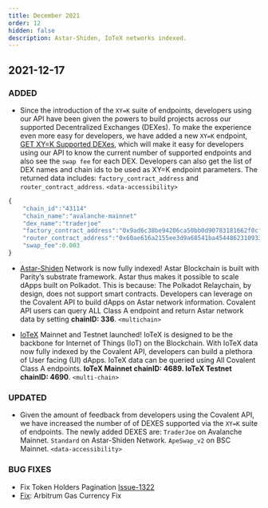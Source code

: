 ```yaml
---
title: December 2021
order: 12
hidden: false
description: Astar-Shiden, IoTeX networks indexed.
---
```


## 2021-12-17

### ADDED

- Since the introduction of the `XY=K` suite of endpoints, developers using our API have been given the powers to build projects across our supported Decentralized Exchanges (DEXes). To make the experience even more easy for developers, we have added a new `XY=K` endpoint, [GET XY=K Supported DEXes](https://www.covalenthq.com/docs/api/#/0/Class-B/Get-XY=K-Network-Exchange-Tokens/lng=en), which will make it easy for developers using our API to know the current number of supported endpoints and also see the `swap fee` for each DEX. Developers can also get the list of DEX names and chain ids to be used as XY=K endpoint parameters. The returned data includes: `factory_contract_address` and `router_contract_address`. `<data-accessibility>`

```javascript
{
    "chain_id":"43114"
    "chain_name":"avalanche-mainnet"
    "dex_name":"traderjoe"
    "factory_contract_address":"0x9ad6c38be94206ca50bb0d90783181662f0cfa10"
    "router_contract_address":"0x60ae616a2155ee3d9a68541ba4544862310933d4"
    "swap_fee":0.003
}
```

- [Astar-Shiden](https://www.covalenthq.com/docs/networks/astar/) Network is now fully indexed! Astar Blockchain is built with Parity’s substrate framework. Astar thus makes it possible to scale dApps built on Polkadot. This is because: The Polkadot Relaychain, by design, does not support smart contracts. Developers can leverage on the Covalent API to build dApps on Astar network information. Covalent API users can query ALL Class A endpoint and return Astar network data by setting **chainID: 336**. `<multichain>`

- [IoTeX](https://www.covalenthq.com/docs/networks/iotex/) Mainnet and Testnet launched! IoTeX is designed to be the backbone for Internet of Things (IoT) on the Blockchain. With IoTeX data now fully indexed by the Covalent API, developers can build a plethora of User facing (UI) dApps. IoTeX data can be queried using All Covalent Class A endpoints. **IoTeX Mainnet chainID: 4689. IoTeX Testnet chainID: 4690**. `<multi-chain>`

### UPDATED

- Given the amount of feedback from developers using the Covalent API, we have increased the number of of DEXES supported via the `XY=K` suite of endpoints. The newly added DEXES are:
`TraderJoe` on Avalanche Mainnet.
`Standard` on Astar-Shiden Network.
`ApeSwap_v2` on BSC Mainnet.
`<data-accessibility>`

### BUG FIXES

- Fix Token Holders Pagination [Issue-1322](https://github.com/covalenthq/scout/issues/1322)
- [Fix](https://github.com/covalenthq/scout/commit/1394cfc229d7857a65defe5c535c1c08a2735f01): Arbitrum Gas Currency Fix 


